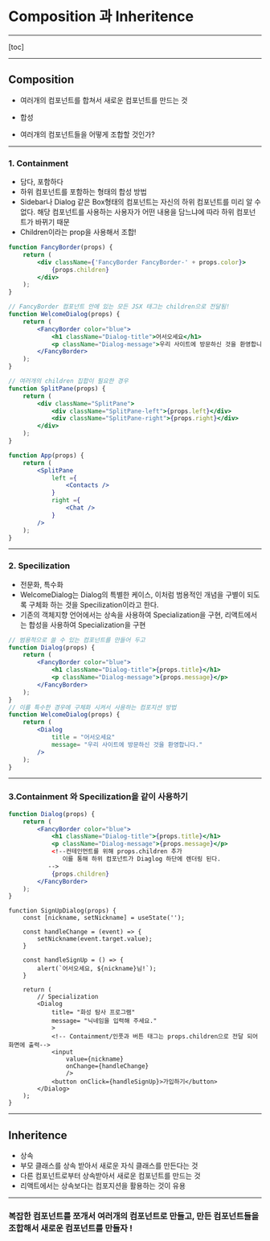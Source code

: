 # Composition 과 Inheritence

----

[toc]

-----

## Composition 

- 여러개의 컴포넌트를 합쳐서 새로운 컴포넌트를 만드는 것

- 합성

- 여러개의 컴포넌트들을 어떻게 조합할 것인가?

------

### 1. Containment

- 담다, 포함하다
- 하위 컴포넌트를 포함하는 형태의 합성 방법
- Sidebar나 Dialog 같은 Box형태의 컴포넌트는 자신의 하위 컴포넌트를 미리 알 수 없다. 해당 컴포넌트를 사용하는 사용자가 어떤 내용을 담느냐에 따라 하위 컴포넌트가 바뀌기 때문
- Children이라는 prop을 사용해서 조합!

```jsx
function FancyBorder(props) {
    return (
        <div className={'FancyBorder FancyBorder-' + props.color}>
            {props.children}
        </div>
    );
}
```

```jsx
// FancyBorder 컴포넌트 안에 있는 모든 JSX 태그는 children으로 전달됨!
function WelcomeDialog(props) {
    return (
        <FancyBorder color="blue">
            <h1 className="Dialog-title">어서오세요</h1>
            <p className="Dialog-message">우리 사이트에 방문하신 것을 환영합니다.</p>
        </FancyBorder>
    );
}
```

```jsx
// 여러개의 children 집합이 필요한 경우
function SplitPane(props) {
    return (
        <div className="SplitPane">
            <div className="SplitPane-left">{props.left}</div>
            <div className="SplitPane-right">{props.right}</div>
        </div>
    );
}

function App(props) {
    return (
        <SplitPane
            left ={
                <Contacts />
            }
            right ={
                <Chat />
            }
        />
    );
}
```

------

### 2. Specilization

- 전문화, 특수화 
- WelcomeDialog는 Dialog의 특별한 케이스, 이처럼 범용적인 개념을 구별이 되도록 구체화 하는 것을 Specilization이라고 한다.
- 기존의 객체지향 언어에서는 상속을 사용하여 Specialization을 구현, 리액트에서는 합성을 사용하여 Specialization을 구현 

```jsx
// 범용적으로 쓸 수 있는 컴포넌트를 만들어 두고
function Dialog(props) {
    return (
        <FancyBorder color="blue">
            <h1 className="Dialog-title">{props.title}</h1>
            <p className="Dialog-message">{props.message}</p>
        </FancyBorder>
    );
}
// 이를 특수한 경우에 구체화 시켜서 사용하는 컴포지션 방법
function WelcomeDialog(props) {
    return (
        <Dialog 
            title = "어서오세요"
            message= "우리 사이트에 방문하신 것을 환영합니다."
        />
    );
}
```

-----

### 3.Containment 와 Specilization을 같이 사용하기

```jsx
function Dialog(props) {
    return (
        <FancyBorder color="blue">
            <h1 className="Dialog-title">{props.title}</h1>
            <p className="Dialog-message">{props.message}</p>
            <!--컨테인먼트를 위해 props.children 추가
		       이를 통해 하위 컴포넌트가 Diaglog 하단에 렌더링 된다.		
		   -->
            {props.children}
        </FancyBorder>
    );
}
```

```react
function SignUpDialog(props) {
    const [nickname, setNickname] = useState('');
    
    const handleChange = (event) => {
        setNickname(event.target.value);
    }
    
    const handleSignUp = () => {
        alert(`어서오세요, ${nickname}님!`);
    }
    
    return (
        // Specialization
        <Dialog
            title= "화성 탐사 프로그램"
            message= "닉네임을 입력해 주세요."
            >
            <!-- Containment/인풋과 버튼 태그는 props.children으로 전달 되어 화면에 출력-->
            <input
                value={nickname}
                onChange={handleChange}
                />
            <button onClick={handleSignUp}>가입하기</button>
        </Dialog>
    );
}
```

-----

## Inheritence 

- 상속
- 부모 클래스를 상속 받아서 새로운 자식 클래스를 만든다는 것
- 다른 컴포넌트로부터 상속받아서 새로운 컴포넌트를 만드는 것 
- 리액트에서는 상속보다는 컴포지션을 활용하는 것이 유용

--------

### 복잡한 컴포넌트를 쪼개서 여러개의 컴포넌트로 만들고, 만든 컴포넌트들을 조합해서 새로운 컴포넌트를 만들자 ! 
